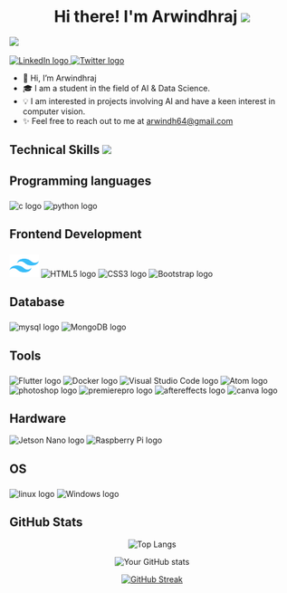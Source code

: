 
<h1 align='center'> Hi there! I'm Arwindhraj <img src = "https://raw.githubusercontent.com/MartinHeinz/MartinHeinz/master/wave.gif" width = 30px> </h1>
<p align='center'>
</p>

<p align='left'>
  <a href="https://github.com/DenverCoder1/readme-typing-svg">
    <img src="https://readme-typing-svg.herokuapp.com?font=IBM+Plex+Sans&color=268CFF&size=20&lines=Welcome+to+my+GitHub+Profile!;I'm+a+Student+of+AI+%26+DS;Passionate+about+AI+and+Computer+Vision" />
  </a>
</p>
   

<a href="https://www.linkedin.com/in/arwindh-raj-0155b621a/" target="_blank"> 
  <img src="https://cdn.jsdelivr.net/gh/devicons/devicon/icons/linkedin/linkedin-original.svg" height="40" width="52" alt="LinkedIn logo" />
</a>

<a href="https://twitter.com/Arwin_06">
  <img src="https://cdn.jsdelivr.net/gh/devicons/devicon/icons/twitter/twitter-original.svg" height="40" width="52" alt="Twitter logo" />
</a>


- 👋 Hi, I’m Arwindhraj
- 🎓 I am a student in the field of AI & Data Science.
- 💡 I am interested in projects involving AI and have a keen interest in computer vision.
- ✨ Feel free to reach out to me at arwindh64@gmail.com

<h2> Technical Skills <img src = "https://media2.giphy.com/media/QssGEmpkyEOhBCb7e1/giphy.gif?cid=ecf05e47a0n3gi1bfqntqmob8g9aid1oyj2wr3ds3mg700bl&rid=giphy.gif" width = 32px> </h2>

<h2 align="left">Programming languages</h2>

###

<div align="left">
  
  <img src="https://cdn.jsdelivr.net/gh/devicons/devicon/icons/c/c-original.svg" height="40" width="52" alt="c logo"  />
  <img src="https://cdn.jsdelivr.net/gh/devicons/devicon/icons/python/python-original.svg" height="40" width="52" alt="python logo"  />
</div>

###

<h2 align="left">Frontend Development</h2>

###

<div align="left">
  <img src="https://raw.githubusercontent.com/devicons/devicon/master/icons/tailwindcss/tailwindcss-plain.svg" height="40" width="52" alt="Tailwind CSS logo" />
  <img src="https://cdn.jsdelivr.net/gh/devicons/devicon/icons/html5/html5-original.svg" height="40" width="52" alt="HTML5 logo" />
  <img src="https://cdn.jsdelivr.net/gh/devicons/devicon/icons/css3/css3-original.svg" height="40" width="52" alt="CSS3 logo" />
  <img src="https://cdn.jsdelivr.net/gh/devicons/devicon/icons/bootstrap/bootstrap-original.svg" height="40" width="52" alt="Bootstrap logo" />
</div>

###

<h2 align="left">Database</h2>

###

<div align="left">
  <img src="https://cdn.jsdelivr.net/gh/devicons/devicon/icons/mysql/mysql-original.svg" height="40" width="52" alt="mysql logo"  />
  <img src="https://cdn.jsdelivr.net/gh/devicons/devicon/icons/mongodb/mongodb-original.svg" height="40" width="52" alt="MongoDB logo" />
</div>

###

<h2 align="left">Tools</h2>

###

<div align="left">
  <img src="https://cdn.jsdelivr.net/gh/devicons/devicon/icons/flutter/flutter-original.svg" height="40" width="52" alt="Flutter logo" />
  <img src="https://cdn.jsdelivr.net/gh/devicons/devicon/icons/docker/docker-original.svg" height="40" width="52" alt="Docker logo" />
  <img src="https://cdn.jsdelivr.net/gh/devicons/devicon/icons/visualstudio/visualstudio-plain.svg" height="40" width="52" alt="Visual Studio Code logo" />
  <img src="https://cdn.jsdelivr.net/gh/devicons/devicon/icons/atom/atom-original.svg" height="40" width="52" alt="Atom logo" />
  <img src="https://cdn.jsdelivr.net/gh/devicons/devicon/icons/photoshop/photoshop-line.svg" height="40" width="52" alt="photoshop logo"  />
  <img src="https://cdn.jsdelivr.net/gh/devicons/devicon/icons/premierepro/premierepro-original.svg" height="40" width="52" alt="premierepro logo"  />
  <img src="https://cdn.jsdelivr.net/gh/devicons/devicon/icons/aftereffects/aftereffects-original.svg" height="40" width="52" alt="aftereffects logo"  />
  <img src="https://cdn.jsdelivr.net/gh/devicons/devicon/icons/canva/canva-original.svg" height="40" width="52" alt="canva logo"  />
</div>

###

<h2 align="left">Hardware</h2>
<div align="left">
  <img src="https://developer.nvidia.com/sites/default/files/akamai/embedded/images/jetsonNano/JetsonNano-DevKit_Front-Top_Right_trimmed.jpg" height="40" width="52" alt="Jetson Nano logo" />
  <img src="https://cdn.jsdelivr.net/gh/devicons/devicon/icons/raspberrypi/raspberrypi-original.svg" height="40" width="52" alt="Raspberry Pi logo" />
</div>

###

<h2 align="left">OS</h2>

###

<div align="left">
  <img src="https://cdn.jsdelivr.net/gh/devicons/devicon/icons/linux/linux-original.svg" height="40" width="52" alt="linux logo"  />
  <img src="https://cdn.jsdelivr.net/gh/devicons/devicon/icons/windows8/windows8-original.svg" height="40" width="52" alt="Windows logo" />
</div>

###

<h2> GitHub Stats </h2>


<div align="center" >
  
![Top Langs](https://github-readme-stats.vercel.app/api/top-langs/?username=Arwindhraj&layout=compact&theme=radical)
  
![Your GitHub stats](https://github-readme-stats.vercel.app/api?username=Arwindhraj&show_icons=true&theme=radical)

[![GitHub Streak](https://streak-stats.demolab.com?user=Arwindhraj&height="200"&theme=dark&card_width=485&icon_color=FBCA04&title_color=FBCA04&hide_border=false)](https://git.io/streak-stats)

<br>




